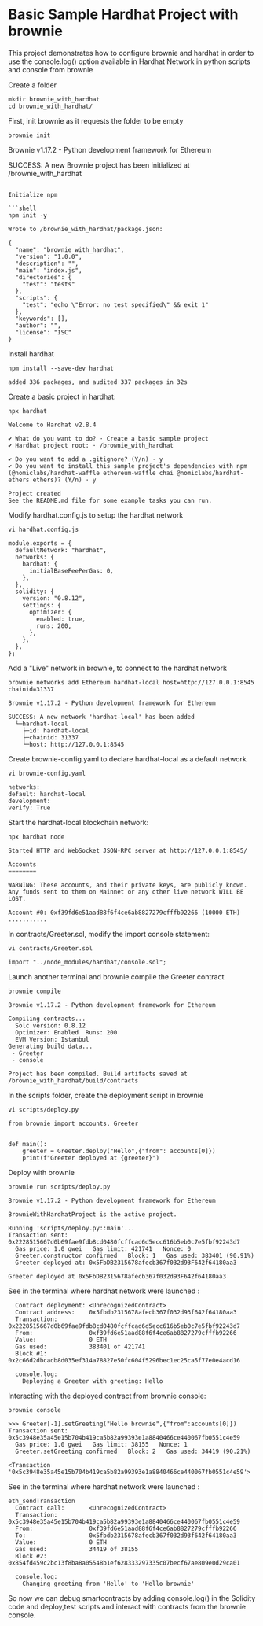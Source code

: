 # Basic Sample Hardhat Project with brownie

This project demonstrates how to configure brownie and hardhat in order to use the console.log() option available in Hardhat Network in python scripts and console from brownie

Create a folder

```shell
mkdir brownie_with_hardhat
cd brownie_with_hardhat/
```

First, init brownie as it requests the folder to be empty

```shell
brownie init
```

Brownie v1.17.2 - Python development framework for Ethereum

SUCCESS: A new Brownie project has been initialized at /brownie_with_hardhat

````

Initialize npm

```shell
npm init -y
````

```shell
Wrote to /brownie_with_hardhat/package.json:

{
  "name": "brownie_with_hardhat",
  "version": "1.0.0",
  "description": "",
  "main": "index.js",
  "directories": {
    "test": "tests"
  },
  "scripts": {
    "test": "echo \"Error: no test specified\" && exit 1"
  },
  "keywords": [],
  "author": "",
  "license": "ISC"
}
```

Install hardhat

```shell
npm install --save-dev hardhat
```

```shell
added 336 packages, and audited 337 packages in 32s
```

Create a basic project in hardhat:

```shell
npx hardhat
```

```shell
Welcome to Hardhat v2.8.4

✔ What do you want to do? · Create a basic sample project
✔ Hardhat project root: · /brownie_with_hardhat

✔ Do you want to add a .gitignore? (Y/n) · y
✔ Do you want to install this sample project's dependencies with npm (@nomiclabs/hardhat-waffle ethereum-waffle chai @nomiclabs/hardhat-ethers ethers)? (Y/n) · y

Project created
See the README.md file for some example tasks you can run.
```

Modify hardhat.config.js to setup the hardhat network

```shell
vi hardhat.config.js
```

```shell
module.exports = {
  defaultNetwork: "hardhat",
  networks: {
    hardhat: {
      initialBaseFeePerGas: 0,
    },
  },
  solidity: {
    version: "0.8.12",
    settings: {
      optimizer: {
        enabled: true,
        runs: 200,
      },
    },
  },
};
```

Add a "Live" network in brownie, to connect to the hardhat network

```shell
brownie networks add Ethereum hardhat-local host=http://127.0.0.1:8545 chainid=31337
```

```shell
Brownie v1.17.2 - Python development framework for Ethereum

SUCCESS: A new network 'hardhat-local' has been added
  └─hardhat-local
    ├─id: hardhat-local
    ├─chainid: 31337
    └─host: http://127.0.0.1:8545
```

Create brownie-config.yaml to declare hardhat-local as a default network

```shell
vi brownie-config.yaml
```

```shell
networks:
default: hardhat-local
development:
verify: True
```

Start the hardhat-local blockchain network:

```shell
npx hardhat node
```

```shell
Started HTTP and WebSocket JSON-RPC server at http://127.0.0.1:8545/

Accounts
========

WARNING: These accounts, and their private keys, are publicly known.
Any funds sent to them on Mainnet or any other live network WILL BE LOST.

Account #0: 0xf39fd6e51aad88f6f4ce6ab8827279cfffb92266 (10000 ETH)
...........
```

In contracts/Greeter.sol, modify the import console statement:

```shell
vi contracts/Greeter.sol
```

```shell
import "../node_modules/hardhat/console.sol";
```

Launch another terminal and brownie compile the Greeter contract

```shell
brownie compile
```

```shell
Brownie v1.17.2 - Python development framework for Ethereum

Compiling contracts...
  Solc version: 0.8.12
  Optimizer: Enabled  Runs: 200
  EVM Version: Istanbul
Generating build data...
 - Greeter
 - console

Project has been compiled. Build artifacts saved at /brownie_with_hardhat/build/contracts
```

In the scripts folder, create the deployment script in brownie

```shell
vi scripts/deploy.py
```

```shell
from brownie import accounts, Greeter


def main():
    greeter = Greeter.deploy("Hello",{"from": accounts[0]})
    print(f"Greeter deployed at {greeter}")
```

Deploy with brownie

```shell
brownie run scripts/deploy.py
```

```shell
Brownie v1.17.2 - Python development framework for Ethereum

BrownieWithHardhatProject is the active project.

Running 'scripts/deploy.py::main'...
Transaction sent: 0x2228515667d0b69fae9fdb8cd0480fcffcad6d5ecc616b5eb0c7e5fbf92243d7
  Gas price: 1.0 gwei   Gas limit: 421741   Nonce: 0
  Greeter.constructor confirmed   Block: 1   Gas used: 383401 (90.91%)
  Greeter deployed at: 0x5FbDB2315678afecb367f032d93F642f64180aa3

Greeter deployed at 0x5FbDB2315678afecb367f032d93F642f64180aa3
```

See in the terminal where hardhat network were launched :

```shell
  Contract deployment: <UnrecognizedContract>
  Contract address:    0x5fbdb2315678afecb367f032d93f642f64180aa3
  Transaction:         0x2228515667d0b69fae9fdb8cd0480fcffcad6d5ecc616b5eb0c7e5fbf92243d7
  From:                0xf39fd6e51aad88f6f4ce6ab8827279cfffb92266
  Value:               0 ETH
  Gas used:            383401 of 421741
  Block #1:            0x2c66d2dbcadb8d035ef314a78827e50fc604f5296bec1ec25ca5f77e0e4acd16

  console.log:
    Deploying a Greeter with greeting: Hello
```

Interacting with the deployed contract from brownie console:

```shell
brownie console
```

```shell
>>> Greeter[-1].setGreeting("Hello brownie",{"from":accounts[0]})
Transaction sent: 0x5c3948e35a45e15b704b419ca5b82a99393e1a8840466ce440067fb0551c4e59
  Gas price: 1.0 gwei   Gas limit: 38155   Nonce: 1
  Greeter.setGreeting confirmed   Block: 2   Gas used: 34419 (90.21%)

<Transaction '0x5c3948e35a45e15b704b419ca5b82a99393e1a8840466ce440067fb0551c4e59'>
```

See in the terminal where hardhat network were launched :

```shell
eth_sendTransaction
  Contract call:       <UnrecognizedContract>
  Transaction:         0x5c3948e35a45e15b704b419ca5b82a99393e1a8840466ce440067fb0551c4e59
  From:                0xf39fd6e51aad88f6f4ce6ab8827279cfffb92266
  To:                  0x5fbdb2315678afecb367f032d93f642f64180aa3
  Value:               0 ETH
  Gas used:            34419 of 38155
  Block #2:            0x854fd459c2bc13f8ba8a05548b1ef628333297335c07becf67ae809e0d29ca01

  console.log:
    Changing greeting from 'Hello' to 'Hello brownie'
```

So now we can debug smartcontracts by adding console.log() in the Solidity code and deploy,test scripts and interact with contracts from the brownie console.
